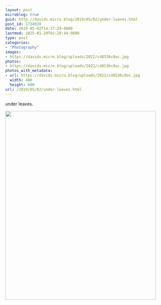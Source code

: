 ```yaml
---
layout: post
microblog: true
guid: http://davids.micro.blog/2019/05/02/under-leaves.html
post_id: 1734938
date: 2019-05-02T14:37:29-0800
lastmod: 2025-01-29T02:28:44-0800
type: post
categories:
- "Photography"
images:
- https://davids.micro.blog/uploads/2022/c48536c0ac.jpg
photos:
- https://davids.micro.blog/uploads/2022/c48536c0ac.jpg
photos_with_metadata:
- url: https://davids.micro.blog/uploads/2022/c48536c0ac.jpg
  width: 480
  height: 600
url: /2019/05/02/under-leaves.html
---
```

under leaves.

<img src="/uploads/2022/c48536c0ac.jpg" width="480" height="600" alt="">
